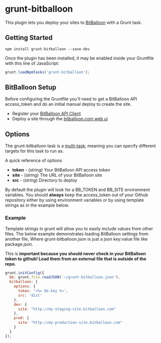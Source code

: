 # grunt-bitballoon

This plugin lets you deploy your sites to [BitBalloon](https://www.bitballoon.com) with a Grunt task.

## Getting Started
```shell
npm install grunt-bitballoon --save-dev
```

Once the plugin has been installed, it may be enabled inside your Gruntfile with this line of JavaScript:

```js
grunt.loadNpmTasks('grunt-bitballoon');
```

## BitBalloon Setup

Before configuring the Gruntfile you'll need to get a BitBalloon API access_token and do an initial manual deploy to create the site.

* Register your [BitBalloon API Client](https://www.bitballoon.com/applications)
* Deploy a site through the [bitballoon.com web ui](https://www.bitballoon.com)

## Options

The grunt-bitballoon task is a [multi-task](https://github.com/gruntjs/grunt/wiki/Creating-tasks); meaning you can specify different targets for this task to run as.

A quick reference of options

* **token** - (*string*) Your BitBalloon API access token
* **site** - (*string*) The URL of your BitBalloon site
* **src** - (*string*) Directory to deploy

By default the plugin will look for a BB_TOKEN and BB_SITE environment variables. You should **always** keep the access_token out of your Github repository either by using environment variables or by using template strings as in the example below.

### Example

Template strings in grunt will allow you to easily include values from other files. The below example
demonstrates loading BitBalloon settings from another file, Where grunt-bitballoon.json is just a json key:value file like package.json.

This is **important because you should never check in your BitBalloon token to github! Load them from an external file that is outside of the repo.**

```javascript
grunt.initConfig({
  bb: grunt.file.readJSON('~/grunt-bitballoon.json'),
  bitballoon: {
    options: {
      token: '<%= bb.key %>',
      src: 'dist'
    },
    dev: {
      site: "http://my-staging-site.bitballoon.com"
    },
    prod: {
      site: "http://my-production-site.bitballoon.com"
    }
  }
});
```
